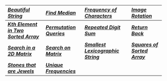 |[_Beautiful String_](Solution/Beautiful_String.py)|[_Find Median_](Solution/Find_Median.py)|[_Frequency of Characters_](Solution/Frequency_of_characters.py)|[_Image Rotation_](Solution/Image_Rotation.py)|
|:---|:---|:---|:---|
|**[_Kth Element in Two Sorted Array_](Solution/Kth_Element_in_Two_Sorted_Array.py)**|**[_Permutation Queries_ ](Solution/Permutation_Queries.py)**|**[_Repeated Digit Sum_ ](Solution/Repeated_Digit_Sum.py)**|**[_Return Back_ ](Solution/Return_Back.py)**|
|**[_Search in a 2D Matrix_](Solution/Search_in_a_2D_matrix.py)**|**[_Search on Matrix_](Solution/Search_on_Matrix.py)**|**[_Smallest Lexicographic String_](Solution/Smallest_Lexicographic_String.py)**|**[_Squares of Sorted Array_](Solution/Squares_of_Sorted_Array.py)**|
|**[_Stones that are Jewels_](Solution/Stones_that_are_Jewels.py)**|**[_Unique Frequencies_](Solution/Unique_Frequencies.py)**|  

